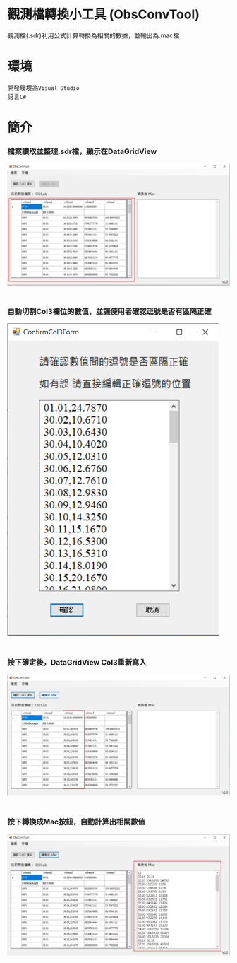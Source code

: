 # 觀測檔轉換小工具 (ObsConvTool)
觀測檔(.sdr)利用公式計算轉換為相關的數據，並輸出為.mac檔
# 環境
開發環境為`Visual Studio`<br>
語言`C#`
# 簡介
### 檔案讀取並整理.sdr檔，顯示在DataGridView
![](Pic/img1.png)
### <br>自動切割Col3欄位的數值，並讓使用者確認逗號是否有區隔正確
![](Pic/img2.png)
### <br>按下確定後，DataGridView Col3重新寫入
![](Pic/img3.png)
### <br>按下轉換成Mac按鈕，自動計算出相關數值
![](Pic/img4.png)
